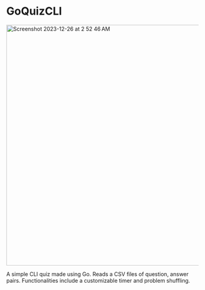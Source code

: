 # GoQuizCLI
<img width="632" alt="Screenshot 2023-12-26 at 2 52 46 AM" src="https://github.com/esslam-ashour/GoQuizCLI/assets/61587419/9710f1c8-5764-4e64-a9db-d9e831586b3b">

A simple CLI quiz made using Go. Reads a CSV files of question, answer pairs. Functionalities include a customizable timer and problem shuffling.

